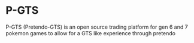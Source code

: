 # P-GTS
P-GTS (Pretendo-GTS) is an open source trading platform for gen 6 and 7 pokemon games to allow for a GTS like experience through pretendo

